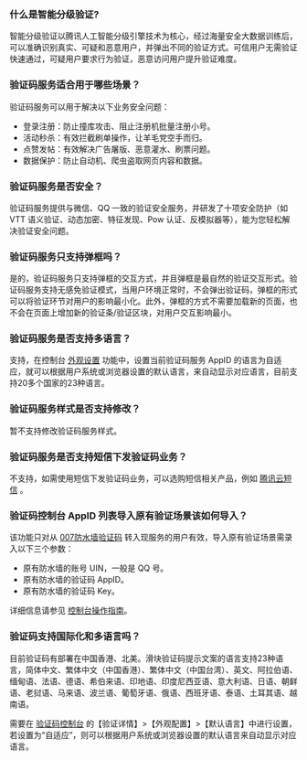 ### 什么是智能分级验证?
智能分级验证以腾讯人工智能分级引擎技术为核心，经过海量安全大数据训练后，可以准确识别真实、可疑和恶意用户，并弹出不同的验证方式。可信用户无需验证快速通过，可疑用户要求行为验证，恶意访问用户提升验证难度。
### 验证码服务适合用于哪些场景？
验证码服务可以用于解决以下业务安全问题：
- 登录注册：防止撞库攻击、阻止注册机批量注册小号。
- 活动秒杀：有效拦截刷单操作，让羊毛党空手而归。
- 点赞发帖：有效解决广告屠版、恶意灌水、刷票问题。
- 数据保护：防止自动机、爬虫盗取网页内容和数据。

### 验证码服务是否安全？
验证码服务提供与微信、QQ 一致的验证安全服务，并研发了十项安全防护（如 VTT 语义验证、动态加密、特征发现、Pow 认证、反模拟器等），能为您轻松解决验证安全问题。
### 验证码服务只支持弹框吗？
是的，验证码服务只支持弹框的交互方式，并且弹框是最自然的验证交互形式。验证码服务支持无感免验证模式，当用户环境正常时，不会弹出验证码，弹框的形式可以将验证环节对用户的影响最小化。此外，弹框的方式不需要加载新的页面，也不会在页面上增加新的验证条/验证区块，对用户交互影响最小。
### 验证码服务是否支持多语言？
支持，在控制台 [外观设置](https://console.cloud.tencent.com/captcha/detail?appid=2043913615) 功能中，设置当前验证码服务 AppID 的语言为自适应，就可以根据用户系统或浏览器设置的默认语言，来自动显示对应语言，目前支持20多个国家的23种语言。
### 验证码服务样式是否支持修改？
暂不支持修改验证码服务样式。 
### 验证码服务是否支持短信下发验证码业务？
不支持，如需使用短信下发验证码业务，可以选购短信相关产品，例如 [腾讯云短信](https://cloud.tencent.com/product/sms) 。

### 验证码控制台 AppID 列表导入原有验证场景该如何导入？

该功能只对从 [007防水墙验证码](https://007.qq.com/captcha/#/) 转入现服务的用户有效，导入原有验证场景需录入以下三个参数：
- 原有防水墙的账号 UIN，一般是 QQ 号。
- 原有防水墙的验证码 AppID。
- 原有防水墙的验证码 Key。


详细信息请参见 [控制台操作指南](https://cloud.tencent.com/document/product/1110/36831)。

### 验证码支持国际化和多语言吗？
目前验证码有部署在中国香港、北美。滑块验证码提示文案的语言支持23种语言，简体中文、繁体中文（中国香港）、繁体中文（中国台湾）、英文、阿拉伯语、缅甸语、法语、德语、希伯来语、印地语、印度尼西亚语、意大利语、日语、朝鲜语、老挝语、马来语、波兰语、葡萄牙语、俄语、西班牙语、泰语、土耳其语、越南语。

需要在 [验证码控制台](https://console.cloud.tencent.com/captcha) 的【验证详情】>【外观配置】>【默认语言】中进行设置，若设置为“自适应”，则可以根据用户系统或浏览器设置的默认语言来自动显示对应语言。


